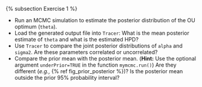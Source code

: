 {% subsection Exercise 1 %}
- Run an MCMC simulation to estimate the posterior distribution of the OU optimum (`theta`).
- Load the generated output file into `Tracer`: What is the mean posterior estimate of `theta` and what is the estimated HPD?
- Use `Tracer` to compare the joint posterior distributions of `alpha` and `sigma2`. Are these parameters correlated or uncorrelated?
- Compare the prior mean with the posterior mean. (**Hint:** Use the optional argument `underPrior=TRUE` in the function `mymcmc.run()`) Are they different (*e.g.,* {% ref fig_prior_posterior %})? Is the posterior mean outside the prior 95% probability interval?
